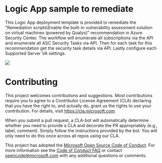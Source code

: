 # Logic App sample to remediate

This Logic App deployment template is provided to remediate the "Remediation scripts\Enable the built-in vulnerability assessment solution on virtual machines (powered by Qualys)" recommendation in Azure Security Center.  The workflow will enumerate all 
subscriptions via the API and enumerate all ASC Security Tasks via API.  Then for each task for this recommendation
get the security task details via API.  Lastly configure each Supported Server VA settings.  

<a href="https://portal.azure.com/#create/Microsoft.Template/uri/https%3A%2F%2Fraw.githubusercontent.com%2Fwilbug1git1%2FAzure-Security-Center%2Fwilbug1-sql-data%2FRemediation%2520scripts%2FAdvanced%2520data%2520security%2520should%2520be%2520enabled%2520on%2520your%2520SQL%2520servers%2FLogic%2520App%2Fazuredeploy.json" target="_blank">
    <img src="http://azuredeploy.net/deploybutton.png"/>
</a>

# Contributing

This project welcomes contributions and suggestions.  Most contributions require you to agree to a
Contributor License Agreement (CLA) declaring that you have the right to, and actually do, grant us
the rights to use your contribution. For details, visit https://cla.microsoft.com.

When you submit a pull request, a CLA-bot will automatically determine whether you need to provide
a CLA and decorate the PR appropriately (e.g., label, comment). Simply follow the instructions
provided by the bot. You will only need to do this once across all repos using our CLA.

This project has adopted the [Microsoft Open Source Code of Conduct](https://opensource.microsoft.com/codeofconduct/).
For more information see the [Code of Conduct FAQ](https://opensource.microsoft.com/codeofconduct/faq/) or
contact [opencode@microsoft.com](mailto:opencode@microsoft.com) with any additional questions or comments.